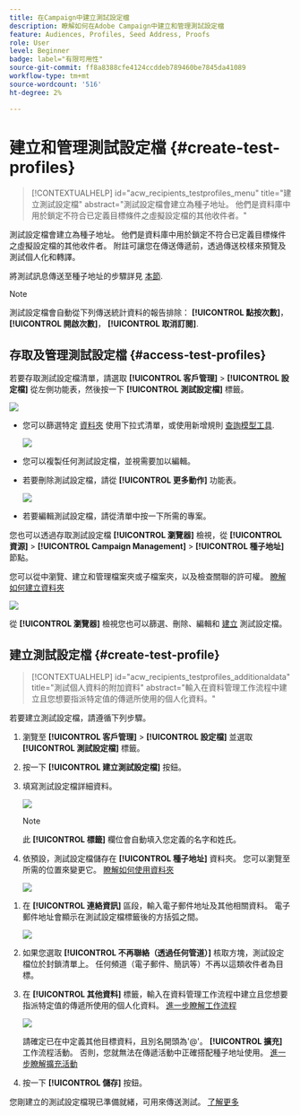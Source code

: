 ```yaml
---
title: 在Campaign中建立測試設定檔
description: 瞭解如何在Adobe Campaign中建立和管理測試設定檔
feature: Audiences, Profiles, Seed Address, Proofs
role: User
level: Beginner
badge: label="有限可用性"
source-git-commit: ff8a8388cfe4124ccddeb789460be7845da41089
workflow-type: tm+mt
source-wordcount: '516'
ht-degree: 2%

---
```


# 建立和管理測試設定檔 {#create-test-profiles}

>[!CONTEXTUALHELP]
>id="acw_recipients_testprofiles_menu"
>title="建立測試設定檔"
>abstract="測試設定檔會建立為種子地址。 他們是資料庫中用於鎖定不符合已定義目標條件之虛擬設定檔的其他收件者。"

測試設定檔會建立為種子地址。 他們是資料庫中用於鎖定不符合已定義目標條件之虛擬設定檔的其他收件者。 附註可讓您在傳送傳遞前，透過傳送校樣來預覽及測試個人化和轉譯。

<!--Learn more on test profiles in the [Campaign v8 (client console) documentation](https://experienceleague.adobe.com/docs/campaign/campaign-v8/audience/add-profiles/test-profiles.html){target="_blank"}.-->

將測試訊息傳送至種子地址的步驟詳見 [本節](../preview-test/test-deliveries.md#test-profiles).

>[!NOTE]
>
>測試設定檔會自動從下列傳送統計資料的報告排除： **[!UICONTROL 點按次數]**， **[!UICONTROL 開啟次數]**， **[!UICONTROL 取消訂閱]**.

## 存取及管理測試設定檔 {#access-test-profiles}

若要存取測試設定檔清單，請選取 **[!UICONTROL 客戶管理]** > **[!UICONTROL 設定檔]** 從左側功能表，然後按一下 **[!UICONTROL 測試設定檔]** 標籤。

![](assets/test-profile-list.png)

* 您可以篩選特定 [資料夾](../get-started/permissions.md#folders) 使用下拉式清單，或使用新增規則 [查詢模型工具](../query/query-modeler-overview.md).

  ![](assets/test-profile-list-filters.png)

* 您可以複製任何測試設定檔，並視需要加以編輯。

* 若要刪除測試設定檔，請從 **[!UICONTROL 更多動作]** 功能表。

  ![](assets/test-profile-list-delete.png)

* 若要編輯測試設定檔，請從清單中按一下所需的專案。

您也可以透過存取測試設定檔 **[!UICONTROL 瀏覽器]** 檢視，從 **[!UICONTROL 資源]** > **[!UICONTROL Campaign Management]** > **[!UICONTROL 種子地址]** 節點。

您可以從中瀏覽、建立和管理檔案夾或子檔案夾，以及檢查關聯的許可權。 [瞭解如何建立資料夾](../get-started/permissions.md#folders)

![](assets/test-profiles-folders.png)

從 **[!UICONTROL 瀏覽器]** 檢視您也可以篩選、刪除、編輯和 [建立](#create-test-profile) 測試設定檔。

## 建立測試設定檔 {#create-test-profile}

>[!CONTEXTUALHELP]
>id="acw_recipients_testprofiles_additionaldata"
>title="測試個人資料的附加資料"
>abstract="輸入在資料管理工作流程中建立且您想要指派特定值的傳遞所使用的個人化資料。"

若要建立測試設定檔，請遵循下列步驟。

1. 瀏覽至 **[!UICONTROL 客戶管理]** > **[!UICONTROL 設定檔]** 並選取 **[!UICONTROL 測試設定檔]** 標籤。

1. 按一下 **[!UICONTROL 建立測試設定檔]** 按鈕。

1. 填寫測試設定檔詳細資料。 <!--Most of the fields are the same as when creating profiles. [Learn more]-->

   ![](assets/test-profile-details.png)

   >[!NOTE]
   >
   >此 **[!UICONTROL 標籤]** 欄位會自動填入您定義的名字和姓氏。

1. 依預設，測試設定檔儲存在 **[!UICONTROL 種子地址]** 資料夾。 您可以瀏覽至所需的位置來變更它。 [瞭解如何使用資料夾](../get-started/permissions.md#folders)

   ![](assets/test-profile-folder.png)

<!--
You do not need to enter all fields of each tab when creating a seed address. Missing personalization elements are entered randomly during delivery analysis. (Not valid?)
-->

1. 在 **[!UICONTROL 連絡資訊]** 區段，輸入電子郵件地址及其他相關資料。 電子郵件地址會顯示在測試設定檔標籤後的方括弧之間。

   ![](assets/test-profile-address.png)

1. 如果您選取 **[!UICONTROL 不再聯絡（透過任何管道）]** 核取方塊，測試設定檔位於封鎖清單上。 任何頻道（電子郵件、簡訊等）不再以這類收件者為目標。

1. 在 **[!UICONTROL 其他資料]** 標籤，輸入在資料管理工作流程中建立且您想要指派特定值的傳遞所使用的個人化資料。 [進一步瞭解工作流程](../workflows/gs-workflows.md)

   ![](assets/test-profile-additional-data.png)

   請確定已在中定義其他目標資料，且別名開頭為&#39;@&#39;。 **[!UICONTROL 擴充]** 工作流程活動。 否則，您就無法在傳遞活動中正確搭配種子地址使用。 [進一步瞭解擴充活動](../workflows/activities/enrichment.md)

1. 按一下 **[!UICONTROL 儲存]** 按鈕。

您剛建立的測試設定檔現已準備就緒，可用來傳送測試。 [了解更多](../preview-test/test-deliveries.md#test-profiles)

<!--Use test profiles in Direct mail? cf v7/v8-->



